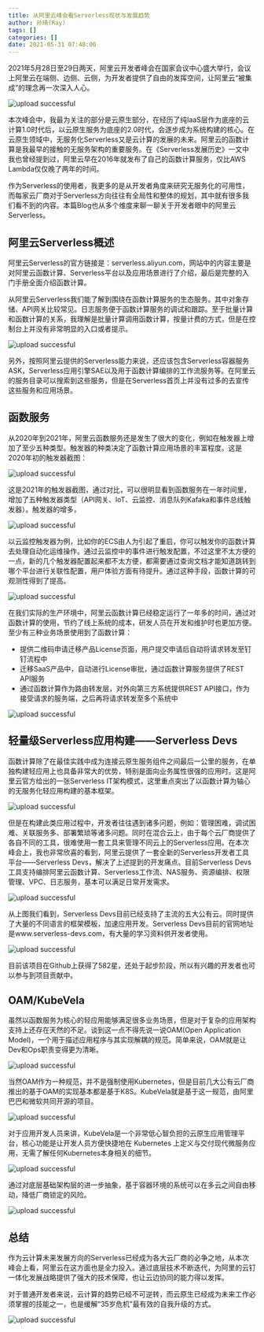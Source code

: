 ```yaml
---
title: 从阿里云峰会看Serverless现状与发展趋势
author: 孙琦(Ray)
tags: []
categories: []
date: 2021-05-31 07:48:00
---
```

2021年5月28日至29日两天，阿里云开发者峰会在国家会议中心盛大举行，会议上阿里云在端侧、边侧、云侧，为开发者提供了自由的发挥空间，让阿里云“被集成”的理念再一次深入人心。

<!-- more -->

![upload successful](/images/pasted-261.png)

本次峰会中，我最为关注的部分是云原生部分，在经历了纯IaaS层作为底座的云计算1.0时代后，以云原生服务为底座的2.0时代，会逐步成为系统构建的核心。在云原生领域中，无服务化Serverless又是云计算的发展的未来。阿里云的函数计算是我最早的接触的无服务架构的重要服务。在《Serverless发展历史》一文中我也曾经提到过，阿里云早在2016年就发布了自己的函数计算服务，仅比AWS Lambda仅仅晚了两年的时间。

作为Serverless的使用者，我更多的是从开发者角度来研究无服务化的可用性，而每家云厂商对于Serverless方向往往有全局性和整体的规划，其中就有很多我们看不到的内容。本篇Blog也从多个维度来聊一聊关于开发者眼中的阿里云Serverless。


## 阿里云Serverless概述

阿里云Serverless的官方链接是：serverless.aliyun.com，网站中的内容主要是对阿里云函数计算、Serverless平台以及应用场景进行了介绍，最后是完整的入门手册全面介绍函数计算。

从阿里云Serverless我们能了解到围绕在函数计算服务的生态服务。其中对象存储、API网关比较常见。日志服务便于函数计算服务的调试和跟踪。至于批量计算和函数计算的关系，我理解是批量计算调用函数计算，按量计费的方式，但是在控制台上并没有非常明显的入口或者提示。

![upload successful](/images/pasted-209.png)

另外，按照阿里云提供的Serverless能力来说，还应该包含Serverless容器服务ASK，Serverless应用引擎SAE以及用于函数计算编排的工作流服务等。在阿里云的服务目录可以搜索到这些服务，但是在Serverless首页上并没有过多的去宣传这些服务和应用场景。


## 函数服务

从2020年到2021年，阿里云函数服务还是发生了很大的变化，例如在触发器上增加了至少五种类型。触发器的种类决定了函数计算应用场景的丰富程度。这是2020年初的触发器截图：

![upload successful](/images/pasted-211.png)

这是2021年的触发器截图，通过对比，可以很明显看到函数服务在一年时间里，增加了五种触发器类型（API网关、loT、云监控、消息队列Kafaka和事件总线触发器）。触发器的增多，

![upload successful](/images/pasted-213.png)

以云监控触发器为例，比如你的ECS由人为引起了重启，你可以触发你的函数计算去处理自动化运维操作。通过云监控中的事件进行触发配置，不过这里不太方便的一点，新的几个触发器配置起来都不太方便，都需要通过查询文档才能知道跳转到哪个平台进行关联性配置，用户体验方面有待提升。通过这种手段，函数计算的可观测性得到了提高。

![upload successful](/images/pasted-221.png)


在我们实际的生产环境中，阿里云函数计算已经稳定运行了一年多的时间，通过对函数计算的使用，节约了线上系统的成本，研发人员在开发和维护时也更加方便。至少有三种业务场景使用到了函数计算：

* 提供二维码申请迁移产品License页面，用户提交申请后自动将请求转发至钉钉流程中
* 迁移SaaS产品中，自动进行License审批，通过函数计算服务提供了REST API服务
* 通过函数计算作为路由转发层，对外向第三方系统提供REST API接口，作为接受请求的服务端，之后再将请求转发至多个系统中

![upload successful](/images/pasted-207.png)

## 轻量级Serverless应用构建——Serverless Devs

函数计算除了在最佳实践中成为连接云原生服务组件之间最后一公里的服务，在单独构建轻应用上也具备非常大的优势，特别是面向业务属性很强的应用时。这是阿里云官方给出的一张Serverless IT架构模式，这里重点突出了以函数计算为轴心的无服务化轻应用构建的基本框架。

![upload successful](/images/pasted-208.png)

但是在构建此类应用过程中，开发者往往遇到诸多问题，例如：管理困难，调试困难、关联服务多、部署繁琐等诸多问题。同时在混合云上，由于每个云厂商提供了各自不同的工具，很难使用一套工具来管理不同云上的Serverless应用。在本次峰会上，我也非常欣喜的看到，阿里云提供了一套全新的Serverless开发者工具平台——Serverless Devs，解决了上述提到的开发痛点。目前Serverless Devs工具支持编排阿里云函数计算、Serverless工作流、NAS服务、资源编排、权限管理、VPC、日志服务，基本可以满足日常开发需求。

![upload successful](/images/pasted-262.png)

从上图我们看到，Serverless Devs目前已经支持了主流的五大公有云。同时提供了大量的不同语言的框架模板，加速应用开发。Serverless Devs目前的官网地址是www.serverless-devs.com，有大量的学习资料供开发者使用。

![upload successful](/images/pasted-263.png)

目前该项目在Github上获得了582星，还处于起步阶段，所以有兴趣的开发者也可以参与到项目贡献中。

## OAM/KubeVela

虽然以函数服务为核心的轻应用能够满足很多业务场景，但是对于复杂的应用架构支持上还存在天然的不足。谈到这一点不得先说一说OAM(Open Application Model)，一个用于描述应用程序与其实现解耦的规范。简单来说，OAM就是让Dev和Ops职责变得更为清晰。

![upload successful](/images/pasted-264.png)

当然OAM作为一种规范，并不是强制使用Kubernetes，但是目前几大公有云厂商推出的基于OAM的实现基本都是基于K8S。KubeVela就是基于这一规范，由阿里巴巴和微软共同开源的项目。

![upload successful](/images/pasted-267.png)

对于应用开发人员来讲，KubeVela是一个非常低心智负担的云原生应用管理平台，核心功能是让开发人员方便快捷地在 Kubernetes 上定义与交付现代微服务应用，无需了解任何Kubernetes本身相关的细节。

![upload successful](/images/pasted-265.png)

通过对底层基础架构层的进一步抽象，基于容器环境的系统可以在多云之间自由移动，降低厂商锁定的风险。

![upload successful](/images/pasted-266.png)

## 总结

作为云计算未来发展方向的Serverless已经成为各大云厂商的必争之地，从本次峰会上看，阿里云在这方面也是全力投入。通过底层技术不断迭代，为阿里的云钉一体化发展战略提供了强大的技术保障，也让云边协同的能力得以发挥。

对于普通开发者来说，云计算的趋势已经不可逆转，而云原生已经成为未来工作必须掌握的技能之一，也是缓解“35岁危机”最有效的自我升级的方式。

![upload successful](/images/pasted-268.png)